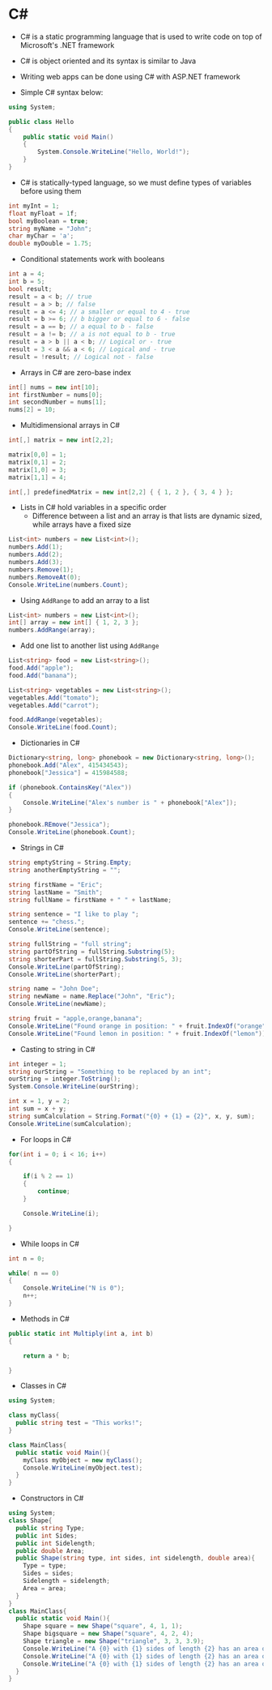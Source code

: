 # C#

* C# is a static programming language that is used to write code on top of Microsoft's .NET framework

* C# is object oriented and its syntax is similar to Java

* Writing web apps can be done using C# with ASP.NET framework

* Simple C# syntax below:
```c#
using System;

public class Hello
{
    public static void Main()
    {
        System.Console.WriteLine("Hello, World!");
    }
}
```

* C# is statically-typed language, so we must define types of variables before using them
```c#
int myInt = 1;
float myFloat = 1f;
bool myBoolean = true;
string myName = "John";
char myChar = 'a';
double myDouble = 1.75;
```

* Conditional statements work with booleans
```c#
int a = 4;
int b = 5;
bool result;
result = a < b; // true
result = a > b; // false
result = a <= 4; // a smaller or equal to 4 - true
result = b >= 6; // b bigger or equal to 6 - false
result = a == b; // a equal to b - false
result = a != b; // a is not equal to b - true
result = a > b || a < b; // Logical or - true
result = 3 < a && a < 6; // Logical and - true
result = !result; // Logical not - false
```

* Arrays in C# are zero-base index
```c#
int[] nums = new int[10];
int firstNumber = nums[0];
int secondNumber = nums[1];
nums[2] = 10;
```

* Multidimensional arrays in C#
```c#
int[,] matrix = new int[2,2];

matrix[0,0] = 1;
matrix[0,1] = 2;
matrix[1,0] = 3;
matrix[1,1] = 4;

int[,] predefinedMatrix = new int[2,2] { { 1, 2 }, { 3, 4 } };
```

* Lists in C# hold variables in a specific order
  * Difference between a list and an array is that lists are dynamic sized, while arrays have a fixed size
```c#
List<int> numbers = new List<int>();
numbers.Add(1);
numbers.Add(2);
numbers.Add(3);
numbers.Remove(1);
numbers.RemoveAt(0);
Console.WriteLine(numbers.Count);
```

* Using `AddRange` to add an array to a list
```c#
List<int> numbers = new List<int>();
int[] array = new int[] { 1, 2, 3 };
numbers.AddRange(array);
```

* Add one list to another list using `AddRange`
```c#
List<string> food = new List<string>();
food.Add("apple");
food.Add("banana");

List<string> vegetables = new List<string>();
vegetables.Add("tomato");
vegetables.Add("carrot");

food.AddRange(vegetables);
Console.WriteLine(food.Count);
```

* Dictionaries in C#
```c#
Dictionary<string, long> phonebook = new Dictionary<string, long>();
phonebook.Add("Alex", 415434543);
phonebook["Jessica"] = 415984588;

if (phonebook.ContainsKey("Alex"))
{
    Console.WriteLine("Alex's number is " + phonebook["Alex"]);
}

phonebook.REmove("Jessica");
Console.WriteLine(phonebook.Count);
```

* Strings in C#
```c#
string emptyString = String.Empty;
string anotherEmptyString = "";

string firstName = "Eric";
string lastName = "Smith";
string fullName = firstName + " " + lastName;

string sentence = "I like to play ";
sentence += "chess.";
Console.WriteLine(sentence);

string fullString = "full string";
string partOfString = fullString.Substring(5);
string shorterPart = fullString.Substring(5, 3);
Console.WriteLine(partOfString);
Console.WriteLine(shorterPart);

string name = "John Doe";
string newName = name.Replace("John", "Eric");
Console.WriteLine(newName);

string fruit = "apple,orange,banana";
Console.WriteLine("Found orange in position: " + fruit.IndexOf("orange"));
Console.WriteLine("Found lemon in position: " + fruit.IndexOf("lemon"));
```

* Casting to string in C#
```c#
int integer = 1;
string ourString = "Something to be replaced by an int";
ourString = integer.ToString();
System.Console.WriteLine(ourString);

int x = 1, y = 2;
int sum = x + y;
string sumCalculation = String.Format("{0} + {1} = {2}", x, y, sum);
Console.WriteLine(sumCalculation);
```

* For loops in C#
```c#
for(int i = 0; i < 16; i++)
{

    if(i % 2 == 1)
    {
        continue;
    }

    Console.WriteLine(i);

}
```

* While loops in C#
```c#
int n = 0;

while( n == 0)
{
    Console.WriteLine("N is 0");
    n++;
}
```

* Methods in C#
```c#
public static int Multiply(int a, int b)
{

    return a * b;

}
```

* Classes in C#
```c#
using System;

class myClass{
  public string test = "This works!";
}

class MainClass{
  public static void Main(){
    myClass myObject = new myClass();
    Console.WriteLine(myObject.test);
  }
}
```

* Constructors in C#
```c#
using System;
class Shape{
  public string Type;
  public int Sides;
  public int Sidelength;
  public double Area;  
  public Shape(string type, int sides, int sidelength, double area){
    Type = type;
    Sides = sides;
    Sidelength = sidelength;
    Area = area;
  }
}
class MainClass{
  public static void Main(){
    Shape square = new Shape("square", 4, 1, 1);
    Shape bigsquare = new Shape("square", 4, 2, 4);
    Shape triangle = new Shape("triangle", 3, 3, 3.9);
    Console.WriteLine("A {0} with {1} sides of length {2} has an area of {3}", square.Type, square.Sides, square.Sidelength, square.Area);
    Console.WriteLine("A {0} with {1} sides of length {2} has an area of {3}", bigsquare.Type, bigsquare.Sides, bigsquare.Sidelength, bigsquare.Area);
    Console.WriteLine("A {0} with {1} sides of length {2} has an area of {3}", triangle.Type, triangle.Sides, triangle.Sidelength, triangle.Area);
  }
}
```